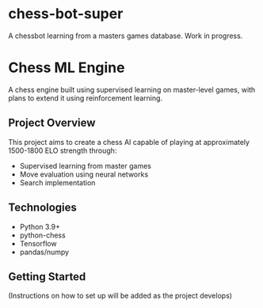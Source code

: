# chess-bot-super
A chessbot learning from a masters games database.
Work in progress.

# Chess ML Engine

A chess engine built using supervised learning on master-level games, with plans to extend it using reinforcement learning.

## Project Overview
This project aims to create a chess AI capable of playing at approximately 1500-1800 ELO strength through:
- Supervised learning from master games
- Move evaluation using neural networks
- Search implementation


## Technologies
- Python 3.9+
- python-chess
- Tensorflow
- pandas/numpy

## Getting Started
(Instructions on how to set up will be added as the project develops)
